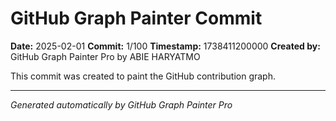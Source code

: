 # GitHub Graph Painter Commit

**Date:** 2025-02-01
**Commit:** 1/100
**Timestamp:** 1738411200000
**Created by:** GitHub Graph Painter Pro by ABIE HARYATMO

This commit was created to paint the GitHub contribution graph.

---
*Generated automatically by GitHub Graph Painter Pro*
